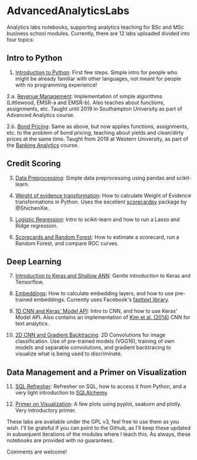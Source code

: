 # AdvancedAnalyticsLabs
Analytics labs notebooks, supporting analytics teaching for BSc and MSc business school modules. Currently, there are 12 labs  uploaded divided into four topics:

## Intro to Python

1. [Introduction to Python](notebooks/python/Lab_1_Introduction_to_Python.ipynb): First few steps. Simple intro for people who might be already familiar with other languages, not meant for people with no programming experience!

2.a. [Revenue Management](notebooks/python/Lab_2_Revenue_Management.ipynb): Implementation of simple algorithms (Littlewood, EMSR-a and EMSR-b). Also teaches about functions, assignments, etc. Taught until 2019 in Southampton University as part of Advanced Analytics course.

2.b. [Bond Pricing](notebooks/python/Lab_2_Bond_Pricing.ipynb): Same as above, but now applies functions, assignments, etc. to the problem of bond pricing, teaching about yields and clean/dirty prices at the same time. Taught from 2019 at Western University, as part of the [Banking Analytics](https://www.uwo.ca/stats/graduate/course-outlines/FM-9528-course-outline-20193.pdf) course.

## Credit Scoring

3. [Data Preprocessing](notebooks/python/Lab_3_Preprocessing.ipynb): Simple data preprocessing using pandas and scikit-learn.

4. [Weight of evidence transformation](notebooks/python/Lab_4_WoE.ipynb): How to calculate Weight of Evidence transformations in Python. Uses the excellent [scorecardpy](https://github.com/ShichenXie/scorecardpy) package by @ShichenXie.

5. [Logistic Regression](notebooks/python/Lab_5_Logistic_Regression.ipynb): Intro to scikit-learn and how to run a Lasso and Ridge regression.

6. [Scorecards and Random Forest](notebooks/python/Lab_6_Scorecards_and_Ensembles.ipynb): How to estimate a scorecard, run a Random Forest, and compare ROC curves.

## Deep Learning

7. [Introduction to Keras and Shallow ANN](notebooks/python/Lab_7_Keras_and_Shallow_Neural_Networks.ipynb): Gentle introduction to Keras and Tensorflow.

8. [Embeddings](notebooks/python/Lab_8_Embeddings.ipynb): How to calculate embedding layers, and how to use pre-trained embeddings. Currently uses Facebook's [fasttext library](https://fasttext.cc/).

9. [1D CNN and Keras' Model API](notebooks/python/Lab_9_ConvNets_for_Text_Analytics.ipynb): Intro to CNN, and how to use Keras' Model API. Also contains an implementation of [Kim et al. (2014)](https://arxiv.org/abs/1408.5882) CNN for text analytics.

10. [2D CNN and Gradient Backtracing](notebooks/python/Lab_10_2D_Convolutions.ipynb): 2D Convolutions for image classification. Use of pre-trained models (VGG16), training of own models and separable convolutions, and gradient backtracing to visualize what is being used to discriminate.

## Data Management and a Primer on Visualization

11. [SQL Refresher](notebooks/python/Lab_11_SQL_Connections.ipynb): Refresher on SQL, how to access it from Python, and a very light introduction to [SQLAlchemy](https://www.sqlalchemy.org/).

12. [Primer on Visualization](notebooks/python/Lab_12_Visualization_Primer.ipynb): A few plots using pyplot, seaborn and plotly. Very introductory primer.


These labs are available under the GPL v3, feel free to use them as you wish. I'll be grateful if you can point to the Github, as I'll keep these updated in subsequent iterations of the modules where I teach this. As always, these notebooks are provided with no guarantees.

Comments are welcome!
